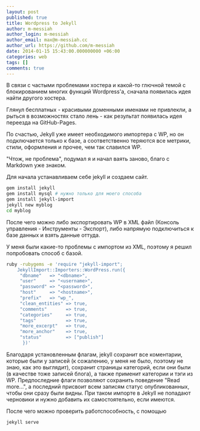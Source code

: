 ```yaml
---
layout: post
published: true
title: Wordpress to Jekyll
author: m-messiah
author_login: m-messiah
author_email: max@m-messiah.cc
author_url: https://github.com/m-messiah
date: 2014-01-15 15:43:00.000000000 +06:00
categories: web
tags: []
comments: true
---
```


В связи с частыми проблемами хостера и какой-то глючной темой с блокированием многих функций Wordpress'а, сначала появилась идея найти другого хостера.

Глянул бесплатных - красивыми доменными именами не привлекли, а рыться в возможностях стало лень - как результат появилась идея переезда на GitHub-Pages.

По счастью, Jekyll уже имеет необходимого импортера с WP, но он подключается только к базе, а соответственно теряются все метрики, стили, оформления и прочее, чем так славился WP.

"Чтож, не проблема", подумал я и начал ваять заново, благо с Markdown уже знаком.

<!--more-->

Для начала устанавливаем себе jekyll и создаем сайт.

```bash
gem install jekyll
gem install mysql # нужно только для моего способа
gem install jekyll-import
jekyll new myblog
cd myblog
```


После чего можно либо экспортировать WP в XML файл (Консоль управления - Инструменты - Экспорт),
либо напрямую подключиться к базе данных и взять данные оттуда.

У меня были какие-то проблемы с импортом из XML, поэтому я решил попробовать способ с базой.

```bash
ruby -rubygems -e 'require "jekyll-import";
    JekyllImport::Importers::WordPress.run({
     "dbname"   => "<dbname>",
     "user"     => "<username>",
     "password" => "<password>",
     "host"     => "<hostname>",
     "prefix"   => "wp_",
     "clean_entities" => true,
     "comments"       => true,
     "categories"     => true,
     "tags"           => true,
     "more_excerpt"   => true,
     "more_anchor"    => true,
     "status"         => ["publish"]
      })'
```


Благодаря установленным флагам, jekyll сохранит все коментарии, которые были у записей (к сожалению, у меня не было, поэтому не знаю, как это выглядит),
сохранит страницы категорий, если они были (в качестве тоже записей блога), а также применит категории и тэги из WP. Предпоследние флаги позволяют сохранить поведение "Read more...", а последний присвоит всем записям статус опубликованных, чтобы они сразу были видны. При таком импорте в Jekyll не попадают черновики и нужно добавить их самостоятельно, если имеются.

После чего можно проверить работспособность, с помощью

```bash
jekyll serve
```



